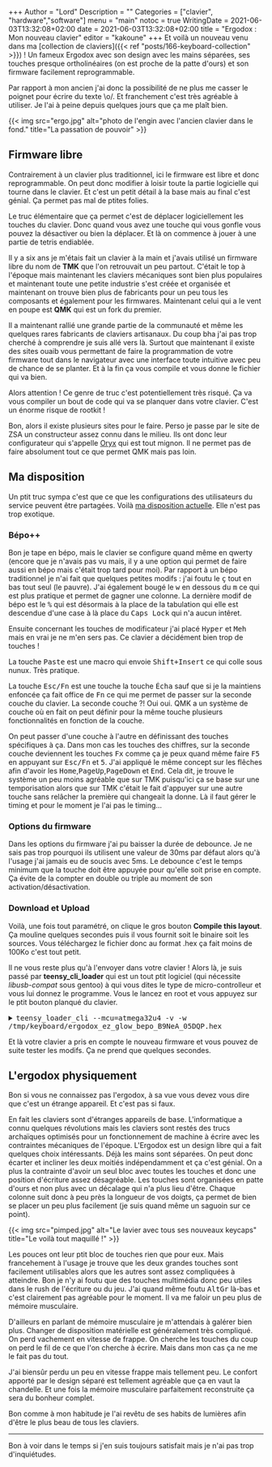 +++
Author = "Lord"
Description = ""
Categories = ["clavier", "hardware","software"]
menu = "main"
notoc = true
WritingDate = 2021-06-03T13:32:08+02:00
date = 2021-06-03T13:32:08+02:00
title = "Ergodox : Mon nouveau clavier"
editor = "kakoune"
+++
Et voilà un nouveau venu dans ma [collection de claviers]({{< ref "posts/166-keyboard-collection"  >}}) !
Un fameux Ergodox avec son design avec les mains séparées, ses touches presque ortholinéaires (on est proche de la patte d'ours) et son firmware facilement reprogrammable.

Par rapport à mon ancien j'ai donc la possibilité de ne plus me casser le poignet pour écrire du texte \o/.
Et franchement c'est très agréable à utiliser.
Je l'ai à peine depuis quelques jours que ça me plaît bien.

{{< img src="ergo.jpg" alt="photo de l'engin avec l'ancien clavier dans le fond." title="La passation de pouvoir" >}}

## Firmware libre
Contrairement à un clavier plus traditionnel, ici le firmware est libre et donc reprogrammable.
On peut donc modifier à loisir toute la partie logicielle qui tourne dans le clavier.
Et c'est un petit détail à la base mais au final c'est génial.
Ça permet pas mal de ptites folies.

Le truc élémentaire que ça permet c'est de déplacer logiciellement les touches du clavier.
Donc quand vous avez une touche qui vous gonfle vous pouvez la désactiver ou bien la déplacer.
Et là on commence à jouer à une partie de tetris endiablée.

Il y a six ans je m'étais fait un clavier à la main et j'avais utilisé un firmware libre du nom de **TMK** que l'on retrouvait un peu partout.
C'était le top à l'époque mais maintenant les claviers mécaniques sont bien plus populaires et maintenant toute une petite industrie s'est créée et organisée et maintenant on trouve bien plus de fabricants pour un peu tous les composants et également pour les firmwares.
Maintenant celui qui a le vent en poupe est **QMK** qui est un fork du premier.

Il a maintenant rallié une grande partie de la communauté et même les quelques rares fabricants de claviers artisanaux.
Du coup bha j'ai pas trop cherché à comprendre je suis allé vers là.
Surtout que maintenant il existe des sites ouaib vous permettant de faire la programmation de votre firmware tout dans le navigateur avec une interface toute intuitive avec peu de chance de se planter.
Et à la fin ça vous compile et vous donne le fichier qui va bien.

Alors attention !
Ce genre de truc c'est potentiellement très risqué.
Ça va vous compiler un bout de code qui va se planquer dans votre clavier.
C'est un énorme risque de rootkit !

Bon, alors il existe plusieurs sites pour le faire.
Perso je passe par le site de ZSA un constructeur assez connu dans le milieu.
Ils ont donc leur configurateur qui s'appelle [Oryx](https://configure.zsa.io/) qui est tout mignon.
Il ne permet pas de faire absolument tout ce que permet QMK mais pas loin.

## Ma disposition
Un ptit truc sympa c'est que ce que les configurations des utilisateurs du service peuvent être partagées.
Voilà [ma disposition actuelle](https://configure.zsa.io/ergodox-ez/layouts/B9NeA/latest/0#).
Elle n'est pas trop exotique.

### Bépo++
Bon je tape en bépo, mais le clavier se configure quand même en qwerty (encore que je n'avais pas vu mais, il y a une option qui permet de faire aussi en bépo mais c'était trop tard pour moi).
Par rapport à un bépo traditionnel je n'ai fait que quelques petites modifs : j'ai foutu le <kbd>ç</kbd> tout en bas tout seul (le pauvre).
J'ai également bougé le <kbd>w</kbd> en dessous du <kbd>m</kbd> ce qui est plus pratique et permet de gagner une colonne.
La dernière modif de bépo est le <kbd>%</kbd> qui est désormais à la place de la tabulation qui elle est descendue d'une case à là place du <kbd>Caps Lock</kbd> qui n'a aucun intêret.

Ensuite concernant les touches de modificateur j'ai placé <kbd>Hyper</kbd> et <kbd>Meh</kbd> mais en vrai je ne m'en sers pas.
Ce clavier a décidément bien trop de touches !

La touche <kbd>Paste</kbd> est une macro qui envoie <kbd>Shift+Insert</kbd> ce qui colle sous nunux.
Très pratique.

La touche <kbd>Esc/Fn</kbd> est une touche la touche <kbd>Écha</kbd> sauf que si je la maintiens enfoncée ça fait office de <kbd>Fn</kbd> ce qui me permet de passer sur la seconde couche du clavier.
La seconde couche ?!
Oui oui.
QMK a un système de couche où en fait on peut définir pour la même touche plusieurs fonctionnalités en fonction de la couche.

On peut passer d'une couche à l'autre en définissant des touches spécifiques à ça.
Dans mon cas les touches des chiffres, sur la seconde couche deviennent les touches <kbd>Fx</kbd> comme ça je peux quand même faire <kbd>F5</kbd> en appuyant sur <kbd>Esc/Fn</kbd> et <kbd>5</kbd>.
J'ai appliqué le même concept sur les flêches afin d'avoir les <kbd>Home</kbd>,<kbd>PageUp</kbd>,<kbd>PageDown</kbd> et <kbd>End</kbd>.
Cela dit, je trouve le système un peu moins agréable que sur TMK puisqu'ici ça se base sur une temporisation alors que sur TMK c'était le fait d'appuyer sur une autre touche sans relâcher la première qui changeait la donne.
Là il faut gérer le timing et pour le moment je l'ai pas le timing…

### Options du firmware
Dans les options du firmware j'ai pu baisser la durée de debounce.
Je ne sais pas trop pourquoi ils utilisent une valeur de 30ms par défaut alors qu'à l'usage j'ai jamais eu de soucis avec 5ms.
Le debounce c'est le temps minimum que la touche doit être appuyée pour qu'elle soit prise en compte.
Ça évite de la compter en double ou triple au moment de son activation/désactivation.

### Download et Upload
Voilà, une fois tout paramétré, on clique le gros bouton **Compile this layout**.
Ça mouline quelques secondes puis il vous fournit soit le binaire soit les sources.
Vous téléchargez le fichier donc au format .hex ça fait moins de 100Ko c'est tout petit.

Il ne vous reste plus qu'à l'envoyer dans votre clavier !
Alors là, je suis passé par **teensy_cli_loader** qui est un tout ptit logiciel (qui nécessite *libusb-compat* sous gentoo) à qui vous dites le type de micro-controlleur et vous lui donnez le programme.
Vous le lancez en root et vous appuyez sur le ptit bouton planqué du clavier.

<details><summary><kbd>teensy_loader_cli --mcu=atmega32u4 -v -w /tmp/keyboard/ergodox_ez_glow_bepo_B9NeA_05DQP.hex</kbd></summary>
<pre>Teensy Loader, Command Line, Version 2.2
Read "/tmp/keyboard/ergodox_ez_glow_bepo_B9NeA_05DQP.hex": 23036 bytes, 71.4% usage
Waiting for Teensy device...
 (hint: press the reset button)
Found HalfKay Bootloader
Read "/tmp/keyboard/ergodox_ez_glow_bepo_B9NeA_05DQP.hex": 23036 bytes, 71.4% usage
Programming....................................................................................................................................................................................
Booting</pre>
</details>

Et là votre clavier a pris en compte le nouveau firmware et vous pouvez de suite tester les modifs.
Ça ne prend que quelques secondes.

## L'ergodox physiquement
Bon si vous ne connaissez pas l'ergodox, à sa vue vous devez vous dire que c'est un étrange appareil.
Et c'est pas si faux.

En fait les claviers sont d'étranges appareils de base.
L'informatique a connu quelques révolutions mais les claviers sont restés des trucs archaïques optimisés pour un fonctionnement de machine à écrire avec les contraintes mécaniques de l'époque.
L'Ergodox est un design libre qui a fait quelques choix intéressants.
Déjà les mains sont séparées.
On peut donc écarter et incliner les deux moitiés indépendamment et ça c'est génial.
On a plus la contrainte d'avoir un seul bloc avec toutes les touches et donc une position d'écriture assez désagréable.
Les touches sont organisées en patte d'ours et non plus avec un décalage qui n'a plus lieu d'être.
Chaque colonne suit donc à peu près la longueur de vos doigts, ça permet de bien se placer un peu plus facilement (je suis quand même un saguoin sur ce point).

{{< img src="pimped.jpg" alt="Le lavier avec tous ses nouveaux keycaps" title="Le voilà tout maquillé !" >}}

Les pouces ont leur ptit bloc de touches rien que pour eux.
Mais francehement à l'usage je trouve que les deux grandes touches sont facilement utilisables alors que les autres sont assez compliquées à atteindre.
Bon je n'y ai foutu que des touches multimédia donc peu utiles dans le rush de l'écriture ou du jeu.
J'ai quand même foutu <kbd>AltGr</kbd> là-bas et c'est clairement pas agréable pour le moment.
Il va me faloir un peu plus de mémoire musculaire.

D'ailleurs en parlant de mémoire musculaire je m'attendais à galérer bien plus.
Changer de disposition matérielle est généralement très compliqué.
On perd vachement en vitesse de frappe.
On cherche les touches du coup on perd le fil de ce que l'on cherche à écrire.
Mais dans mon cas ça ne me le fait pas du tout.

J'ai biensûr perdu un peu en vitesse frappe mais tellement peu.
Le confort apporté par le design séparé est tellement agréable que ça en vaut la chandelle.
Et une fois la mémoire musculaire parfaitement reconstruite ça sera du bonheur complet.

Bon comme à mon habitude je l'ai revêtu de ses habits de lumières afin d'être le plus beau de tous les claviers.

------------

Bon à voir dans le temps si j'en suis toujours satisfait mais je n'ai pas trop d'inquiétudes.
